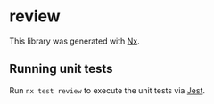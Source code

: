 # review

This library was generated with [Nx](https://nx.dev).

## Running unit tests

Run `nx test review` to execute the unit tests via [Jest](https://jestjs.io).
